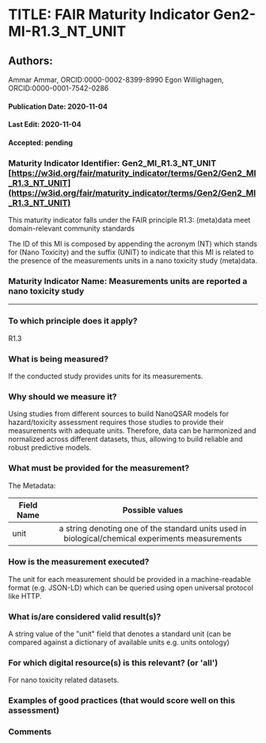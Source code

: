 # TITLE:  FAIR Maturity Indicator Gen2-MI-R1.3_NT_UNIT

## Authors: 
Ammar Ammar, ORCID:0000-0002-8399-8990
Egon Willighagen, ORCID:0000-0001-7542-0286

#### Publication Date: 2020-11-04
#### Last Edit: 2020-11-04
#### Accepted: pending


### Maturity Indicator Identifier: Gen2_MI_R1.3_NT_UNIT [https://w3id.org/fair/maturity_indicator/terms/Gen2/Gen2_MI_R1.3_NT_UNIT](https://w3id.org/fair/maturity_indicator/terms/Gen2/Gen2_MI_R1.3_NT_UNIT)

This maturity indicator falls under the FAIR principle R1.3:
(meta)data meet domain-relevant community standards

The ID of this MI is composed by appending the acronym (NT) which stands for (Nano Toxicity) and the suffix (UNIT) to indicate that this MI is related to the presence of the measurements units in a nano toxicity study (meta)data.

### Maturity Indicator Name:  Measurements units are reported a nano toxicity study

----

### To which principle does it apply?  
R1.3

### What is being measured?
If the conducted study provides units for its measurements.

### Why should we measure it?
Using studies from different sources to build NanoQSAR models for hazard/toxicity assessment requires those studies to provide their measurements with adequate units. Therefore, data can be harmonized and normalized across different datasets, thus, allowing to build reliable and robust predictive models. 



### What must be provided for the measurement?
The Metadata: 

| Field Name |                       Possible values                        |
| ---------- | :----------------------------------------------------------: |
| unit       | a string denoting one of the standard units used in biological/chemical experiments measurements |



### How is the measurement executed?

The unit for each measurement should be provided in a machine-readable format (e.g. JSON-LD) which can be queried using open universal protocol like HTTP.


### What is/are considered valid result(s)?
A string value of the "unit" field that denotes a standard unit (can be compared against a dictionary of available units e.g. units ontology)

### For which digital resource(s) is this relevant? (or 'all')
For nano toxicity related datasets. 

### Examples of good practices (that would score well on this assessment)


### Comments